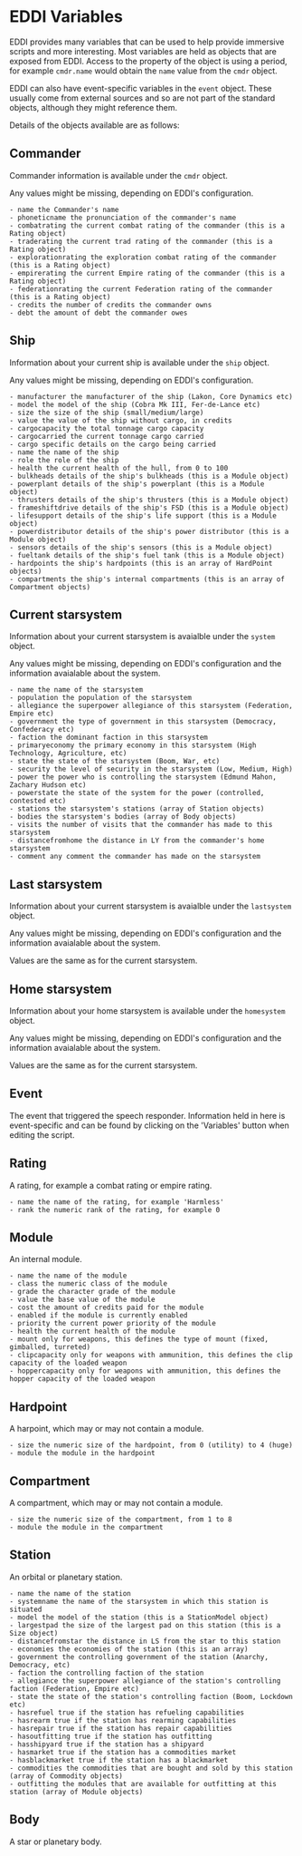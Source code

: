 ﻿# EDDI Variables

EDDI provides many variables that can be used to help provide immersive scripts and more interesting.  Most variables are held as objects that are exposed from EDDI.  Access to the property of the object is using a period, for example `cmdr.name` would obtain the `name` value from the `cmdr` object.

EDDI can also have event-specific variables in the `event` object.  These usually come from external sources and so are not part of the standard objects, although they might reference them.

Details of the objects available are as follows:

## Commander

Commander information is available under the `cmdr` object.  

Any values might be missing, depending on EDDI's configuration.

    - name the Commander's name
    - phoneticname the pronunciation of the commander's name 
    - combatrating the current combat rating of the commander (this is a Rating object)
    - traderating the current trad rating of the commander (this is a Rating object)
    - explorationrating the exploration combat rating of the commander (this is a Rating object)
    - empirerating the current Empire rating of the commander (this is a Rating object)
    - federationrating the current Federation rating of the commander (this is a Rating object)
    - credits the number of credits the commander owns
    - debt the amount of debt the commander owes

## Ship

Information about your current ship is available under the `ship` object.

Any values might be missing, depending on EDDI's configuration.

    - manufacturer the manufacturer of the ship (Lakon, Core Dynamics etc)
	- model the model of the ship (Cobra Mk III, Fer-de-Lance etc)
	- size the size of the ship (small/medium/large)
	- value the value of the ship without cargo, in credits
	- cargocapacity the total tonnage cargo capacity
	- cargocarried the current tonnage cargo carried
	- cargo specific details on the cargo being carried
	- name the name of the ship
    - role the role of the ship 
	- health the current health of the hull, from 0 to 100
	- bulkheads details of the ship's bulkheads (this is a Module object)
	- powerplant details of the ship's powerplant (this is a Module object)
	- thrusters details of the ship's thrusters (this is a Module object)
	- frameshiftdrive details of the ship's FSD (this is a Module object)
	- lifesupport details of the ship's life support (this is a Module object)
	- powerdistributor details of the ship's power distributor (this is a Module object)
	- sensors details of the ship's sensors (this is a Module object)
	- fueltank details of the ship's fuel tank (this is a Module object)
	- hardpoints the ship's hardpoints (this is an array of HardPoint objects)
	- compartments the ship's internal compartments (this is an array of Compartment objects)

## Current starsystem

Information about your current starsystem is avaialble under the `system` object.

Any values might be missing, depending on EDDI's configuration and the information avaialable about the system.

    - name the name of the starsystem
	- population the population of the starsystem
	- allegiance the superpower allegiance of this starsystem (Federation, Empire etc)
	- government the type of government in this starsystem (Democracy, Confederacy etc)
	- faction the dominant faction in this starsystem
	- primaryeconomy the primary economy in this starsystem (High Technology, Agriculture, etc)
	- state the state of the starsystem (Boom, War, etc)
	- security the level of security in the starsystem (Low, Medium, High)
	- power the power who is controlling the starsystem (Edmund Mahon, Zachary Hudson etc)
	- powerstate the state of the system for the power (controlled, contested etc)
    - stations the starsystem's stations (array of Station objects)
	- bodies the starsystem's bodies (array of Body objects)
	- visits the number of visits that the commander has made to this starsystem
	- distancefromhome the distance in LY from the commander's home starsystem
	- comment any comment the commander has made on the starsystem

## Last starsystem

Information about your current starsystem is avaialble under the `lastsystem` object.

Any values might be missing, depending on EDDI's configuration and the information avaialable about the system.

Values are the same as for the current starsystem.

## Home starsystem

Information about your home starsystem is available under the `homesystem` object.

Any values might be missing, depending on EDDI's configuration and the information avaialable about the system.

Values are the same as for the current starsystem.

## Event

The event that triggered the speech responder.  Information held in here is event-specific and can be found by clicking on the 'Variables' button when editing the script.

## Rating

A rating, for example a combat rating or empire rating.

    - name the name of the rating, for example 'Harmless'
    - rank the numeric rank of the rating, for example 0

## Module

An internal module.

    - name the name of the module
    - class the numeric class of the module
    - grade the character grade of the module
    - value the base value of the module
    - cost the amount of credits paid for the module
    - enabled if the module is currently enabled
    - priority the current power priority of the module
    - health the current health of the module
    - mount only for weapons, this defines the type of mount (fixed, gimballed, turreted)
    - clipcapacity only for weapons with ammunition, this defines the clip capacity of the loaded weapon
    - hoppercapacity only for weapons with ammunition, this defines the hopper capacity of the loaded weapon

## Hardpoint

A harpoint, which may or may not contain a module.

    - size the numeric size of the hardpoint, from 0 (utility) to 4 (huge)
    - module the module in the hardpoint

## Compartment

A compartment, which may or may not contain a module.

    - size the numeric size of the compartment, from 1 to 8
    - module the module in the compartment

## Station

An orbital or planetary station.

    - name the name of the station
    - systemname the name of the starsystem in which this station is situated
    - model the model of the station (this is a StationModel object)
    - largestpad the size of the largest pad on this station (this is a Size object)
    - distancefromstar the distance in LS from the star to this station
    - economies the economies of the station (this is an array)
    - government the controlling government of the station (Anarchy, Democracy, etc)
    - faction the controlling faction of the station
    - allegiance the superpower allegiance of the station's controlling faction (Federation, Empire etc)
    - state the state of the station's controlling faction (Boom, Lockdown etc)
    - hasrefuel true if the station has refueling capabilities
    - hasrearm true if the station has rearming capabilities
    - hasrepair true if the station has repair capabilities
    - hasoutfitting true if the station has outfitting
    - hasshipyard true if the station has a shipyard
    - hasmarket true if the station has a commodities market
    - hasblackmarket true if the station has a blackmarket
    - commodities the commodities that are bought and sold by this station (array of Commodity objects)
    - outfitting the modules that are available for outfitting at this station (array of Module objects)

## Body

A star or planetary body.
